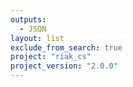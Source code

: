 ```yaml
---
outputs:
  - JSON
layout: list
exclude_from_search: true
project: "riak_cs"
project_version: "2.0.0"
---
```



